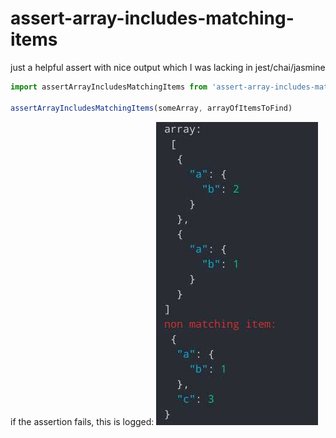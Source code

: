 # assert-array-includes-matching-items

just a helpful assert with nice output which I was lacking in jest/chai/jasmine

```javascript
import assertArrayIncludesMatchingItems from 'assert-array-includes-matching-items'

assertArrayIncludesMatchingItems(someArray, arrayOfItemsToFind)
```

if the assertion fails, this is logged:
![output](output.jpg?raw=true 'When assertion fails')

